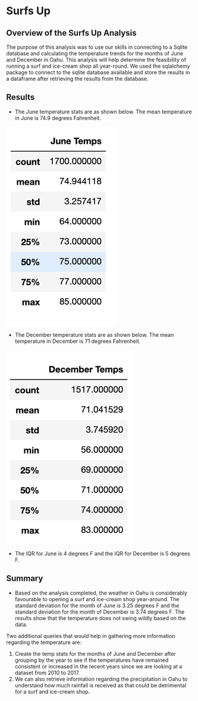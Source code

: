 # Surfs Up 

## Overview of the Surfs Up Analysis
The purpose of this analysis was to use our skills in connecting to a Sqlite database and calculating the temperature trends for the months of June and December in Oahu. This analysis will help determine the feasibility of running a surf and ice-cream shop all year-round. We used the sqlalchemy package to connect to the sqlite database available and store the results in a dataframe after retrieving the results from the database.

## Results

* The June temperature stats are as shown below. The mean temperature in June is 74.9 degrees Fahrenheit. 

![June_Stats](https://github.com/dkatragadda/surfs_up/blob/main/Resources/June_Temp_Stats.png)

* The December temperature stats are as shown below. The mean temperature in December is 71 degrees Fahrenheit.

![Dec_Stats](https://github.com/dkatragadda/surfs_up/blob/main/Resources/Dec_Temp_Stats.png)

* The IQR for June is 4 degrees F and the IQR for December is 5 degrees F. 


## Summary

* Based on the analysis completed, the weather in Oahu is considerably favourable to opening a surf and ice-cream shop year-around. The standard deviation for the month of June is 3.25 degrees F and the standard deviation for the month of December is 3.74 degrees F. The results show that the temperature does not swing wildly based on the data.   


Two additional queries that would help in gathering more information regarding the temperature are:
1. Create the temp stats for the months of June and December after grouping by the year to see if the temperatures have remained consistent or increased in the recent years since we are looking at a dataset from 2010 to 2017. 
2. We can also retrieve information regarding the precipitation in Oahu to understand how much rainfall is received as that could be detrimental for a surf and ice-cream shop. 
